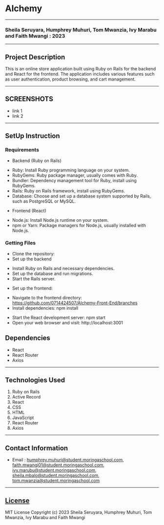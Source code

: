 # Alchemy
*****
### Sheila Seruyara, Humphrey Muhuri, Tom Mwanzia, Ivy Marabu and Faith Mwangi : 2023
****
## Project Description
This is an online store application built using Ruby on Rails for the backend and React for the frontend. The application includes various features such as user authentication, product browsing, and cart management.
******
## SCREENSHOTS
- link 1
- link 2
********
## SetUp Instruction
### Requirements
* Backend (Ruby on Rails)
- Ruby: Install Ruby programming language on your system.
- RubyGems: Ruby package manager, usually comes with Ruby.
- Bundler: Dependency management tool for Ruby, install using RubyGems.
- Rails: Ruby on Rails framework, install using RubyGems.
- Database: Choose and set up a database system supported by Rails, such as PostgreSQL or MySQL.
* Frontend (React)
- Node.js: Install Node.js runtime on your system.
- npm or Yarn: Package managers for Node.js, usually installed with Node.js.
### Getting Files
* Clone the repository:
* Set up the backend
- Install Ruby on Rails and necessary dependencies.
- Set up the database and run migrations.
- Start the Rails server.
* Set up the frontend:
- Navigate to the frontend directory: https://github.com/0714424507/Alchemy-Front-End/branches
- Install dependencies: npm install
* Start the React development server: npm start
* Open your web browser and visit: http://localhost:3001
## Dependencies
- React
- React Router
- Axios
*****
## Technologies Used
1. Ruby on Rails
2. Active Record
3. React
4. CSS
5. HTML
6. JavaScript
7. React Router
8. Axios
*****
## Contact Information
* Email : humphrey.muhuri@student.moringaschool.com, faith.mwangi01@student.moringaschool.com, ivy.marubu@student.moringaschool.com, sheila.mbalo@student.moringaschool.com, tom.mwanzia@student.moringaschool.com
*****
## [License](LICENSE)
MIT License
Copyright (c) 2023 Sheila Seruyara, Humphrey Muhuri, Tom Mwanzia, Ivy Marabu and Faith Mwangi